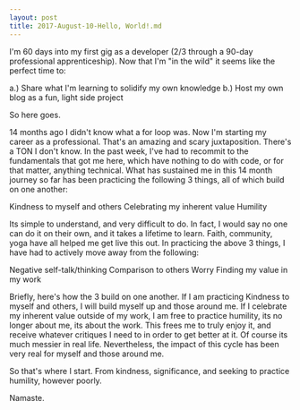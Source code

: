 ```yaml
---
layout: post
title: 2017-August-10-Hello, World!.md
---
```


I'm 60 days into my first gig as a developer (2/3 through a 90-day professional apprenticeship). Now that I'm "in the wild" it seems like the perfect time to:

a.) Share what I'm learning to solidify my own knowledge
b.) Host my own blog as a fun, light side project

So here goes.

14 months ago I didn't know what a for loop was. Now I'm starting my career as a professional. That's an amazing and scary juxtaposition. There's a TON I don't know. In the past week, I've had to recommit to the fundamentals that got me here, which have nothing to do with code, or for that matter, anything technical. What has sustained me in this 14 month journey so far has been practicing the following 3 things, all of which build on one another:

Kindness to myself and others
Celebrating my inherent value
Humility

Its simple to understand, and very difficult to do. In fact, I would say no one can do it on their own, and it takes a lifetime to learn. Faith, community, yoga have all helped me get live this out. In practicing the above 3 things, I have had to actively move away from the following:

Negative self-talk/thinking
Comparison to others
Worry
Finding my value in my work

Briefly, here's how the 3 build on one another. If I am practicing Kindness to myself and others, I will build myself up and those around me. If I celebrate my inherent value outside of my work, I am free to practice humility, its no longer about me, its about the work. This frees me to truly enjoy it, and receive whatever critiques I need to in order to get better at it. Of course its much messier in real life. Nevertheless, the impact of this cycle has been very real for myself and those around me.

So that's where I start. From kindness, significance, and seeking to practice humility, however poorly.

Namaste. 
